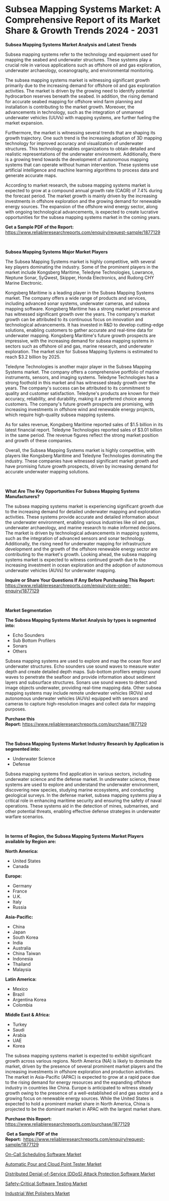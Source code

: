 <p><h1>Subsea Mapping Systems Market: A Comprehensive Report of its Market Share & Growth Trends 2024 - 2031</h1></p><p><strong>Subsea Mapping Systems Market Analysis and Latest Trends</strong></p>
<p><p>Subsea mapping systems refer to the technology and equipment used for mapping the seabed and underwater structures. These systems play a crucial role in various applications such as offshore oil and gas exploration, underwater archaeology, oceanography, and environmental monitoring.</p><p>The subsea mapping systems market is witnessing significant growth primarily due to the increasing demand for offshore oil and gas exploration activities. The market is driven by the growing need to identify potential hydrocarbon reserves beneath the seabed. In addition, the rising demand for accurate seabed mapping for offshore wind farm planning and installation is contributing to the market growth. Moreover, the advancements in technology, such as the integration of unmanned underwater vehicles (UUVs) with mapping systems, are further fueling the market expansion.</p><p>Furthermore, the market is witnessing several trends that are shaping its growth trajectory. One such trend is the increasing adoption of 3D mapping technology for improved accuracy and visualization of underwater structures. This technology enables organizations to obtain detailed and realistic representations of the underwater environment. Additionally, there is a growing trend towards the development of autonomous mapping systems that can operate without human intervention. These systems use artificial intelligence and machine learning algorithms to process data and generate accurate maps.</p><p>According to market research, the subsea mapping systems market is expected to grow at a compound annual growth rate (CAGR) of 7.4% during the forecast period. The market growth is mainly driven by the increasing investments in offshore exploration and the growing demand for renewable energy sources. The expansion of the offshore wind energy sector, along with ongoing technological advancements, is expected to create lucrative opportunities for the subsea mapping systems market in the coming years.</p></p>
<p><strong>Get a Sample PDF of the Report:&nbsp;</strong> <a href="https://www.reliableresearchreports.com/enquiry/request-sample/1877129">https://www.reliableresearchreports.com/enquiry/request-sample/1877129</a></p>
<p>&nbsp;</p>
<p><strong>Subsea Mapping Systems Major Market Players</strong></p>
<p><p>The Subsea Mapping Systems market is highly competitive, with several key players dominating the industry. Some of the prominent players in the market include Kongsberg Maritime, Teledyne Technologies, Lowrance, Neptune Sonar, SyQwest, Skipper, Honda Electronics, and Rudong CHY Marine Electronic.</p><p>Kongsberg Maritime is a leading player in the Subsea Mapping Systems market. The company offers a wide range of products and services, including advanced sonar systems, underwater cameras, and subsea mapping software. Kongsberg Maritime has a strong market presence and has witnessed significant growth over the years. The company's market growth can be attributed to its continuous focus on innovation and technological advancements. It has invested in R&D to develop cutting-edge solutions, enabling customers to gather accurate and real-time data for underwater mapping. Kongsberg Maritime's future growth prospects are impressive, with the increasing demand for subsea mapping systems in sectors such as offshore oil and gas, marine research, and underwater exploration. The market size for Subsea Mapping Systems is estimated to reach $3.2 billion by 2025.</p><p>Teledyne Technologies is another major player in the Subsea Mapping Systems market. The company offers a comprehensive portfolio of marine instruments, sensors, and imaging systems. Teledyne Technologies has a strong foothold in this market and has witnessed steady growth over the years. The company's success can be attributed to its commitment to quality and customer satisfaction. Teledyne's products are known for their accuracy, reliability, and durability, making it a preferred choice among customers. The company's future growth prospects are promising, with increasing investments in offshore wind and renewable energy projects, which require high-quality subsea mapping systems.</p><p>As for sales revenue, Kongsberg Maritime reported sales of $1.5 billion in its latest financial report. Teledyne Technologies reported sales of $3.01 billion in the same period. The revenue figures reflect the strong market position and growth of these companies.</p><p>Overall, the Subsea Mapping Systems market is highly competitive, with players like Kongsberg Maritime and Teledyne Technologies dominating the industry. These companies have witnessed significant market growth and have promising future growth prospects, driven by increasing demand for accurate underwater mapping solutions.</p></p>
<p>&nbsp;</p>
<p><strong>What Are The Key Opportunities For Subsea Mapping Systems Manufacturers?</strong></p>
<p><p>The subsea mapping systems market is experiencing significant growth due to the increasing demand for detailed underwater mapping and exploration activities. These systems provide accurate and detailed information about the underwater environment, enabling various industries like oil and gas, underwater archaeology, and marine research to make informed decisions. The market is driven by technological advancements in mapping systems, such as the integration of advanced sensors and sonar technology. Additionally, the rising need for underwater mapping for infrastructure development and the growth of the offshore renewable energy sector are contributing to the market's growth. Looking ahead, the subsea mapping systems market is expected to witness continued growth due to the increasing investment in ocean exploration and the adoption of autonomous underwater vehicles (AUVs) for underwater mapping.</p></p>
<p><strong>Inquire or Share Your Questions If Any Before Purchasing This Report:</strong> <a href="https://www.reliableresearchreports.com/enquiry/pre-order-enquiry/1877129">https://www.reliableresearchreports.com/enquiry/pre-order-enquiry/1877129</a></p>
<p>&nbsp;</p>
<p><strong>Market Segmentation</strong></p>
<p><strong>The Subsea Mapping Systems Market Analysis by types is segmented into:</strong></p>
<p><ul><li>Echo Sounders</li><li>Sub Bottom Profilers</li><li>Sonars</li><li>Others</li></ul></p>
<p><p>Subsea mapping systems are used to explore and map the ocean floor and underwater structures. Echo sounders use sound waves to measure water depth and create detailed depth maps. Sub-bottom profilers employ sound waves to penetrate the seafloor and provide information about sediment layers and subsurface structures. Sonars use sound waves to detect and image objects underwater, providing real-time mapping data. Other subsea mapping systems may include remote underwater vehicles (ROVs) and autonomous underwater vehicles (AUVs) equipped with sensors and cameras to capture high-resolution images and collect data for mapping purposes.</p></p>
<p><strong>Purchase this Report:&nbsp;</strong><a href="https://www.reliableresearchreports.com/purchase/1877129">https://www.reliableresearchreports.com/purchase/1877129</a></p>
<p>&nbsp;</p>
<p><strong>The Subsea Mapping Systems Market Industry Research by Application is segmented into:</strong></p>
<p><ul><li>Underwater Science</li><li>Defense</li></ul></p>
<p><p>Subsea mapping systems find application in various sectors, including underwater science and the defense market. In underwater science, these systems are used to explore and understand the underwater environment, discovering new species, studying marine ecosystems, and conducting geological surveys. In the defense market, subsea mapping systems play a critical role in enhancing maritime security and ensuring the safety of naval operations. These systems aid in the detection of mines, submarines, and other potential threats, enabling effective defense strategies in underwater warfare scenarios.</p></p>
<p>&nbsp;</p>
<p><strong>In terms of Region, the Subsea Mapping Systems Market Players available by Region are:</strong></p>
<p>
    <p> <strong> North America: </strong>
        <ul>
            <li>United States</li>
            <li>Canada</li>
        </ul>
        </p> 
    <p> <strong> Europe: </strong>
        <ul>
            <li>Germany</li>
            <li>France</li>
            <li>U.K.</li>
            <li>Italy</li>
            <li>Russia</li>
        </ul>
        </p> 
    <p> <strong> Asia-Pacific: </strong>
        <ul>
            <li>China</li>
            <li>Japan</li>
            <li>South Korea</li>
            <li>India</li>
            <li>Australia</li>
            <li>China Taiwan</li>
            <li>Indonesia</li>
            <li>Thailand</li>
            <li>Malaysia</li>
        </ul>
        </p> 
    <p> <strong> Latin America: </strong>
        <ul>
            <li>Mexico</li>
            <li>Brazil</li>
            <li>Argentina Korea</li>
            <li>Colombia</li>
        </ul>
        </p> 
    <p> <strong> Middle East & Africa: </strong>
        <ul>
            <li>Turkey</li>
            <li>Saudi</li>
            <li>Arabia</li>
            <li>UAE</li>
            <li>Korea</li>
        </ul>
    </p>
    </p>
<p><p>The subsea mapping systems market is expected to exhibit significant growth across various regions. North America (NA) is likely to dominate the market, driven by the presence of several prominent market players and the increasing investments in offshore exploration and production activities. The market in Asia-Pacific (APAC) is expected to grow at a rapid pace due to the rising demand for energy resources and the expanding offshore industry in countries like China. Europe is anticipated to witness steady growth owing to the presence of a well-established oil and gas sector and a growing focus on renewable energy sources. While the United States is expected to hold a prominent market share in North America, China is projected to be the dominant market in APAC with the largest market share.</p></p>
<p><strong>Purchase this Report: </strong><a href="https://www.reliableresearchreports.com/purchase/1877129">https://www.reliableresearchreports.com/purchase/1877129</a></p>
<p>&nbsp;<strong>Get a Sample PDF of the Report:&nbsp;&nbsp;</strong><a href="https://www.reliableresearchreports.com/enquiry/request-sample/1877129">https://www.reliableresearchreports.com/enquiry/request-sample/1877129</a></p>
<p><strong></strong></p>
<p><p><a href="https://medium.com/@laurenhunter26/on-call-scheduling-software-market-report-reveals-the-latest-trends-and-growth-opportunities-of-58a93da30bbb">On-Call Scheduling Software Market</a></p><p><a href="https://github.com/Chiragrp24/Market-Research-Report-List-2/blob/main/automatic-pour-and-cloud-point-tester-market.md">Automatic Pour and Cloud Point Tester Market</a></p><p><a href="https://medium.com/@laurenhunter26/analyzing-distributed-denial-of-service-ddos-attack-protection-software-market-global-industry-acd776ee41f8">Distributed Denial-of-Service (DDoS) Attack Protection Software Market</a></p><p><a href="https://medium.com/@laurenhunter26/safety-critical-software-testing-market-report-reveals-the-latest-trends-and-growth-opportunities-a3cce70bcbc1">Safety-Critical Software Testing Market</a></p><p><a href="https://github.com/YashRP12/Market-Research-Report-List-2/blob/main/industrial-wet-polishers-market.md">Industrial Wet Polishers Market</a></p></p>